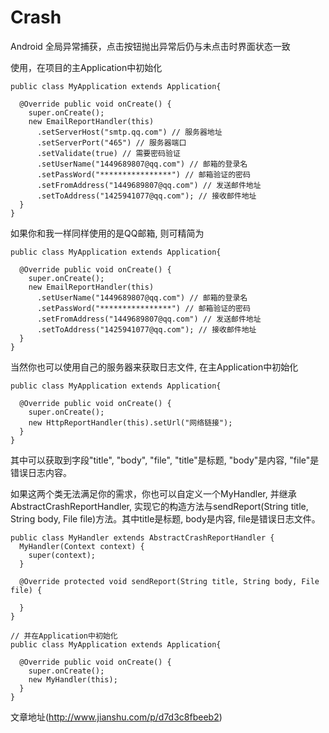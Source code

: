 # Crash
Android 全局异常捕获，点击按钮抛出异常后仍与未点击时界面状态一致

使用，在项目的主Application中初始化
```
public class MyApplication extends Application{

  @Override public void onCreate() {
    super.onCreate();
    new EmailReportHandler(this)
      .setServerHost("smtp.qq.com") // 服务器地址
      .setServerPort("465") // 服务器端口
      .setValidate(true) // 需要密码验证
      .setUserName("1449689807@qq.com") // 邮箱的登录名
      .setPassWord("****************") // 邮箱验证的密码
      .setFromAddress("1449689807@qq.com") // 发送邮件地址
      .setToAddress("1425941077@qq.com"); // 接收邮件地址
  }
}
```

如果你和我一样同样使用的是QQ邮箱, 则可精简为
```
public class MyApplication extends Application{

  @Override public void onCreate() {
    super.onCreate();
    new EmailReportHandler(this)
      .setUserName("1449689807@qq.com") // 邮箱的登录名
      .setPassWord("****************") // 邮箱验证的密码
      .setFromAddress("1449689807@qq.com") // 发送邮件地址
      .setToAddress("1425941077@qq.com"); // 接收邮件地址
  }
}
```

当然你也可以使用自己的服务器来获取日志文件, 在主Application中初始化
```
public class MyApplication extends Application{

  @Override public void onCreate() {
    super.onCreate();
    new HttpReportHandler(this).setUrl("网络链接");
  }
}
```
其中可以获取到字段"title", "body", "file", "title"是标题, "body"是内容,
"file"是错误日志内容。

如果这两个类无法满足你的需求，你也可以自定义一个MyHandler, 并继承AbstractCrashReportHandler,
实现它的构造方法与sendReport(String title, String body, File file)方法。其中title是标题,
body是内容, file是错误日志文件。
```
public class MyHandler extends AbstractCrashReportHandler {
  MyHandler(Context context) {
    super(context);
  }

  @Override protected void sendReport(String title, String body, File file) {

  }
}

// 并在Application中初始化
public class MyApplication extends Application{

  @Override public void onCreate() {
    super.onCreate();
    new MyHandler(this);
  }
}
```

文章地址(http://www.jianshu.com/p/d7d3c8fbeeb2)
